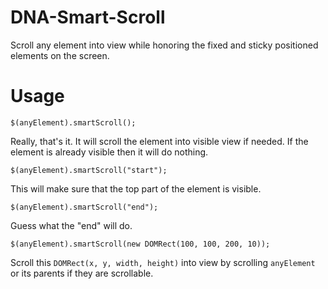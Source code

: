 # DNA-Smart-Scroll
Scroll any element into view while honoring the fixed and sticky positioned elements on the screen.

# Usage

`$(anyElement).smartScroll();`

Really, that's it. It will scroll the element into visible view if
needed. If the element is already visible then it will do nothing.

`$(anyElement).smartScroll("start");`

This will make sure that the top part of the element is visible.

`$(anyElement).smartScroll("end");`

Guess what the "end" will do.

`$(anyElement).smartScroll(new DOMRect(100, 100, 200, 10));`

Scroll this `DOMRect(x, y, width, height)` into view by scrolling
`anyElement` or its parents if they are scrollable.
